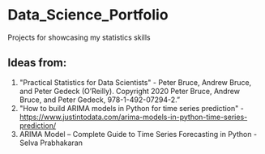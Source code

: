 # Data_Science_Portfolio
Projects for showcasing my statistics skills 
## Ideas from: 
1. "Practical Statistics for Data Scientists" - Peter Bruce, Andrew Bruce, and Peter Gedeck (O’Reilly). Copyright 2020 Peter
Bruce, Andrew Bruce, and Peter Gedeck, 978-1-492-07294-2.”
2. "How to build ARIMA models in Python for time series prediction" - https://www.justintodata.com/arima-models-in-python-time-series-prediction/
3. ARIMA Model – Complete Guide to Time Series Forecasting in Python - Selva Prabhakaran

